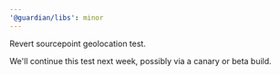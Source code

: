 ```yaml
---
'@guardian/libs': minor
---
```


Revert sourcepoint geolocation test.

We'll continue this test next week, possibly via a canary or beta build.
